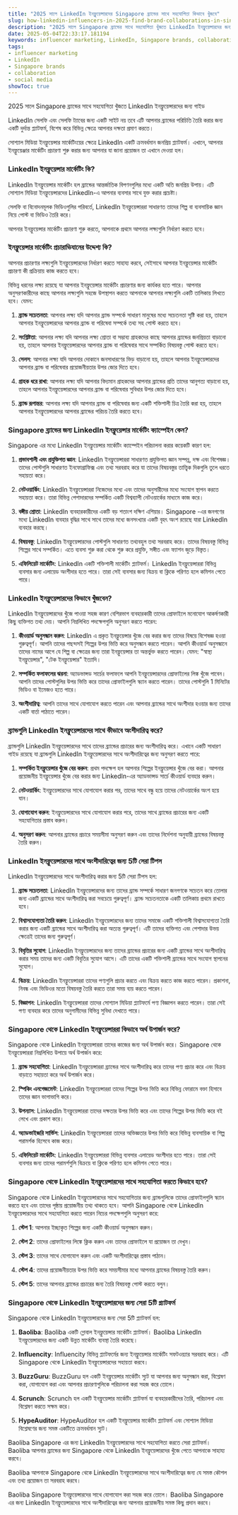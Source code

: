 ```yaml
---
title: "2025 সালে LinkedIn ইনফ্লুয়েন্সারদের Singapore ব্র্যান্ডের সাথে সহযোগিতা কিভাবে খুঁজবে"
slug: how-linkedin-influencers-in-2025-find-brand-collaborations-in-singapore-2025-05-04
description: "2025 সালে Singapore ব্র্যান্ডের সাথে সহযোগিতা খুঁজতে LinkedIn ইনফ্লুয়েন্সারদের জন্য গাইড"
date: 2025-05-04T22:33:17.181194
keywords: influencer marketing, LinkedIn, Singapore brands, collaboration, social media
tags:
- influencer marketing
- LinkedIn
- Singapore brands
- collaboration
- social media
showToc: true
---
```


2025 সালে Singapore ব্র্যান্ডের সাথে সহযোগিতা খুঁজতে LinkedIn ইনফ্লুয়েন্সারদের জন্য গাইড

LinkedIn সেলফি এবং সেলফি ট্যাবের জন্য একটি সাইট নয় তবে এটি আপনার ব্র্যান্ডের পরিচিতি তৈরি করার জন্য একটি দুর্দান্ত প্ল্যাটফর্ম, বিশেষ করে বিভিন্ন ক্ষেত্রে আপনার দক্ষতা প্রমাণ করতে।

সোশ্যাল মিডিয়া ইনফ্লুয়েন্সার মার্কেটিংয়ের ক্ষেত্রে LinkedIn একটি ক্রমবর্ধমান জনপ্রিয় প্ল্যাটফর্ম। এখানে, আপনার ইনফ্লুয়েঞ্জার মার্কেটিং প্রচারণা শুরু করার জন্য আপনার যা জানা প্রয়োজন তা এখানে দেওয়া হল।

### LinkedIn ইনফ্লুয়েন্সার মার্কেটিং কি?

LinkedIn ইনফ্লুয়েন্সার মার্কেটিং হল ব্র্যান্ডের আন্তর্জাতিক বিপণনগুলির মধ্যে একটি অতি জনপ্রিয় উপায়। এটি সোশ্যাল মিডিয়া ইনফ্লুয়েন্সারদের LinkedIn-এ আপনার ব্যবসার সাথে যুক্ত করার প্রচেষ্টা।

সেলফি বা বিনোদনমূলক ভিডিওগুলির পরিবর্তে, LinkedIn ইনফ্লুয়েন্সাররা সাধারণত তাদের শিল্প বা ব্যবসায়িক জ্ঞান নিয়ে পোস্ট বা ভিডিও তৈরি করে।

আপনার ইনফ্লুয়েন্সার মার্কেটিং প্রচারণা শুরু করতে, আপনাকে প্রথমে আপনার লক্ষ্যগুলি নির্ধারণ করতে হবে।

### ইনফ্লুয়েন্সার মার্কেটিং প্রচারাভিযানের উদ্দেশ্য কি?

আপনার প্রচারণার লক্ষ্যগুলি ইনফ্লুয়েন্সারদের নির্ধারণ করতে সাহায্য করবে, সেইসাথে আপনার ইনফ্লুয়েন্সার মার্কেটিং প্রচারণা কী প্রক্রিয়ায় কাজ করতে হবে।

বিভিন্ন ধরনের লক্ষ্য রয়েছে যা আপনার ইনফ্লুয়েন্সার মার্কেটিং প্রচারণার জন্য কার্যকর হতে পারে। আপনার অনুসরণকারীদের কাছে আপনার লক্ষ্যগুলি সহজে উপস্থাপন করতে আপনাকে আপনার লক্ষ্যগুলি একটি তালিকায় লিখতে হবে। যেমন:

1. **ব্র্যান্ড সচেতনতা**: আপনার লক্ষ্য যদি আপনার ব্র্যান্ড সম্পর্কে সাধারণ মানুষের মধ্যে সচেতনতা সৃষ্টি করা হয়, তাহলে আপনার ইনফ্লুয়েন্সারদের আপনার ব্র্যান্ড বা পরিষেবা সম্পর্কে তথ্য সহ পোস্ট করতে হবে।

2. **সংশ্লিষ্টতা**: আপনার লক্ষ্য যদি আপনার লক্ষ্য শ্রোতা বা সম্ভাব্য গ্রাহকদের কাছে আপনার ব্র্যান্ডের জনপ্রিয়তা বাড়ানো হয়, তাহলে আপনার ইনফ্লুয়েন্সারদের আপনার ব্র্যান্ড বা পরিষেবার সাথে সম্পর্কিত বিষয়বস্তু পোস্ট করতে হবে।

3. **সেলস**: আপনার লক্ষ্য যদি আপনার দোকানে জনসাধারণের ভিড় বাড়ানো হয়, তাহলে আপনার ইনফ্লুয়েন্সারদের আপনার ব্র্যান্ড বা পরিষেবার প্রয়োজনীয়তার উপর জোর দিতে হবে। 

4. **গ্রাহক ধরে রাখা**: আপনার লক্ষ্য যদি আপনার বিদ্যমান গ্রাহকদের আপনার ব্র্যান্ডের প্রতি তাদের আনুগত্য বাড়ানো হয়, তাহলে আপনার ইনফ্লুয়েন্সারদের আপনার ব্র্যান্ড বা পরিষেবার সুবিধার উপর জোর দিতে হবে।

5. **ব্র্যান্ড রূপান্তর**: আপনার লক্ষ্য যদি আপনার ব্র্যান্ড বা পরিষেবার জন্য একটি শক্তিশালী চিত্র তৈরি করা হয়, তাহলে আপনার ইনফ্লুয়েন্সারদের আপনার ব্র্যান্ডের পরিচয় তৈরি করতে হবে।

### Singapore ব্র্যান্ডের জন্য LinkedIn ইনফ্লুয়েন্সার মার্কেটিং ক্যাম্পেইন কেন?

Singapore এর মধ্যে LinkedIn ইনফ্লুয়েন্সার মার্কেটিং ক্যাম্পেইন পরিচালনা করার কয়েকটি কারণ হল:

1. **প্রভাবশালী এবং প্রযুক্তিগত জ্ঞান**: LinkedIn ইনফ্লুয়েন্সাররা সাধারণত প্রযুক্তিগত জ্ঞান সম্পন্ন, দক্ষ এবং বিশেষজ্ঞ। তাদের পোস্টগুলি সাধারণত ইনফোগ্রাফিক্স এবং তথ্য সরবরাহ করে যা তাদের বিষয়বস্তুর তাত্ত্বিক দিকগুলি তুলে ধরতে সহায়তা করে।

2. **নেটওয়ার্কিং**: LinkedIn ইনফ্লুয়েন্সাররা নিজেদের মধ্যে এবং তাদের অনুসারীদের মধ্যে সংযোগ স্থাপন করতে সহায়তা করে। তারা বিভিন্ন পেশাদারদের সম্পর্কিত একটি বিশ্বব্যাপী নেটওয়ার্কের মাধ্যমে কাজ করে।

3. **বঙ্গীয় শ্রোতা**: LinkedIn ব্যবহারকারীদের একটি বড় শতাংশ দক্ষিণ এশিয়ার। Singapore -এর জনগণের মধ্যে LinkedIn ব্যবহার বৃদ্ধির সাথে সাথে তাদের মধ্যে জনসংখ্যার একটি বৃহৎ অংশ রয়েছে যারা LinkedIn ব্যবহার করছে। 

4. **বিষয়বস্তু**: LinkedIn ইনফ্লুয়েন্সারদের পোস্টগুলি সাধারণত তথ্যবহুল তথ্য সরবরাহ করে। তাদের বিষয়বস্তু বিভিন্ন শিল্পের সাথে সম্পর্কিত। এতে ব্যবসা শুরু করা থেকে শুরু করে প্রযুক্তি, সঙ্গীত এবং ফ্যাশন জুড়ে বিস্তৃত।

5. **এফিলিয়েট মার্কেটিং**: LinkedIn একটি শক্তিশালী মার্কেটিং প্ল্যাটফর্ম। LinkedIn ইনফ্লুয়েন্সাররা বিভিন্ন ব্যবসার জন্য এলায়েড অংশীদার হতে পারে। তারা সেই ব্যবসার জন্য বিক্রয় বা ক্লিকে পরিণত হলে কমিশন পেতে পারে।

### LinkedIn ইনফ্লুয়েন্সারদের কিভাবে খুঁজবেন?

LinkedIn ইনফ্লুয়েন্সারদের খুঁজে পাওয়া সহজ কারণ বেশিরভাগ ব্যবহারকারী তাদের প্রোফাইলে মনোযোগ আকর্ষণকারী কিছু ব্যক্তিগত তথ্য দেয়। আপনি নিম্নলিখিত পদক্ষেপগুলি অনুসরণ করতে পারেন:

1. **কীওয়ার্ড অনুসন্ধান করুন**: LinkedIn এ প্রকৃত ইনফ্লুয়েন্সার খুঁজে বের করার জন্য তাদের বিষয়ে বিশেষজ্ঞ হওয়া গুরুত্বপূর্ণ। আপনি তাদের পছন্দসই শিল্পের উপর ভিত্তি করে অনুসন্ধান করতে পারেন। আপনি কীওয়ার্ড অনুসন্ধানে তাদের নামের আগে যে শিল্প বা ক্ষেত্রের জন্য তারা ইনফ্লুয়েন্সার তা অন্তর্ভুক্ত করতে পারেন। যেমন: "স্বাস্থ্য ইনফ্লুয়েন্সার", "টেক ইনফ্লুয়েন্সার" ইত্যাদি।

2. **সম্পর্কিত ফলাফলের ঝরনা**: অ্যাডভান্সড সার্চের ফলাফলে আপনি ইনফ্লুয়েন্সারদের প্রোফাইলের লিঙ্ক খুঁজে পাবেন। আপনি তাদের পোস্টগুলির উপর ভিত্তি করে তাদের প্রোফাইলগুলি স্ক্যান করতে পারেন। তাদের পোস্টগুলি 1 মিনিটের ভিডিও বা ইমেজও হতে পারে।

3. **অংশীদারিত্ব**: আপনি তাদের সাথে যোগাযোগ করতে পারেন এবং আপনার ব্র্যান্ডের সাথে অংশীদার হওয়ার জন্য তাদের একটি বার্তা পাঠাতে পারেন।

### ব্র্যান্ডগুলি LinkedIn ইনফ্লুয়েন্সারদের সাথে কীভাবে অংশীদারিত্ব করে?

ব্র্যান্ডগুলি LinkedIn ইনফ্লুয়েন্সারদের সাথে তাদের ব্র্যান্ডের প্রচারের জন্য অংশীদারিত্ব করে। এখানে একটি সাধারণ গাইড রয়েছে যা ব্র্যান্ডগুলি LinkedIn ইনফ্লুয়েন্সারদের সাথে অংশীদারিত্বের জন্য অনুসরণ করতে পারে:

1. **সম্পর্কিত ইনফ্লুয়েন্সার খুঁজে বের করুন**: প্রথম পদক্ষেপ হল আপনার শিল্পের ইনফ্লুয়েন্সার খুঁজে বের করা। আপনার প্রয়োজনীয় ইনফ্লুয়েন্সার খুঁজে বের করার জন্য LinkedIn-এর অ্যাডভান্সড সার্চে কীওয়ার্ড ব্যবহার করুন।

2. **নেটওয়ার্কিং**: ইনফ্লুয়েন্সারদের সাথে যোগাযোগ করার পর, তাদের সাথে বন্ধু হয়ে তাদের নেটওয়ার্কের অংশ হয়ে যান।

3. **যোগাযোগ করুন**: ইনফ্লুয়েন্সারদের সাথে যোগাযোগ করার পরে, তাদের সাথে ব্র্যান্ডের প্রচারের জন্য একটি সহযোগিতার প্রস্তাব করুন।

4. **অনুসরণ করুন**: আপনার ব্র্যান্ডের প্রচারে সময়সীমা অনুসরণ করুন এবং তাদের নির্দেশনা অনুযায়ী ব্র্যান্ডের বিষয়বস্তু তৈরি করুন।

### LinkedIn ইনফ্লুয়েন্সারদের সাথে অংশীদারিত্বের জন্য 5টি সেরা টিপস

LinkedIn ইনফ্লুয়েন্সারদের সাথে অংশীদারিত্ব করার জন্য 5টি সেরা টিপস হল:

1. **ব্র্যান্ড সচেতনতা**: LinkedIn ইনফ্লুয়েন্সারদের জন্য তাদের ব্র্যান্ড সম্পর্কে সাধারণ জনগণকে সচেতন করে তোলার জন্য একটি ব্র্যান্ডের সাথে অংশীদারিত্ব করা সবচেয়ে গুরুত্বপূর্ণ। ব্র্যান্ড সচেতনতাকে একটি তালিকায় প্রথমে রাখতে হবে।

2. **বিশ্বাসযোগ্যতা তৈরি করুন**: LinkedIn ইনফ্লুয়েন্সারদের জন্য তাদের সমাজে একটি শক্তিশালী বিশ্বাসযোগ্যতা তৈরি করার জন্য একটি ব্র্যান্ডের সাথে অংশীদারিত্ব করা অত্যন্ত গুরুত্বপূর্ণ। এটি তাদের ব্যক্তিগত এবং পেশাদার উভয় ক্ষেত্রেই তাদের জন্য গুরুত্বপূর্ণ।

3. **বিবৃতির সুযোগ**: LinkedIn ইনফ্লুয়েন্সারদের জন্য তাদের ব্র্যান্ডের প্রচারের জন্য একটি ব্র্যান্ডের সাথে অংশীদারিত্ব করার সময় তাদের জন্য একটি বিবৃতির সুযোগ আসে। এটি তাদের একটি শক্তিশালী ব্র্যান্ডের সাথে সংযোগ স্থাপনের সুযোগ।

4. **বিক্রয়**: LinkedIn ইনফ্লুয়েন্সাররা তাদের পণ্যগুলি প্রচার করতে এবং বিক্রয় করতে কাজ করতে পারেন। প্রকাশনা, নিবন্ধ এবং ভিডিওর মতো বিষয়বস্তু তৈরি করতে তারা সময় ব্যয় করতে পারেন।

5. **বিজ্ঞাপন**: LinkedIn ইনফ্লুয়েন্সাররা তাদের সোশ্যাল মিডিয়া প্ল্যাটফর্মে পণ্য বিজ্ঞাপন করতে পারেন। তারা সেই পণ্য ব্যবহার করে তাদের অনুগামীদের বিভিন্ন সুবিধা দেখাতে পারে। 

### Singapore থেকে LinkedIn ইনফ্লুয়েন্সাররা কিভাবে অর্থ উপার্জন করে?

Singapore থেকে LinkedIn ইনফ্লুয়েন্সাররা তাদের কাজের জন্য অর্থ উপার্জন করে। Singapore থেকে ইনফ্লুয়েন্সাররা নিম্নলিখিত উপায়ে অর্থ উপার্জন করে:

1. **ব্র্যান্ড সহযোগিতা**: LinkedIn ইনফ্লুয়েন্সাররা ব্র্যান্ডের সাথে অংশীদারিত্ব করে তাদের পণ্য প্রচার করে এবং বিক্রয় বাড়াতে সহায়তা করে অর্থ উপার্জন করে। 

2. **স্পিকিং এনগেজমেন্ট**: LinkedIn ইনফ্লুয়েন্সাররা তাদের শিল্পের উপর ভিত্তি করে বিভিন্ন ফোরামে বক্তা হিসাবে তাদের জ্ঞান ভাগাভাগি করে। 

3. **উপন্যাস**: LinkedIn ইনফ্লুয়েন্সাররা তাদের দক্ষতার উপর ভিত্তি করে এবং তাদের শিল্পের উপর ভিত্তি করে বই লেখে এবং প্রকাশ করে।

4. **অ্যাডভাইজরি সার্ভিস**: LinkedIn ইনফ্লুয়েন্সাররা তাদের অভিজ্ঞতার উপর ভিত্তি করে বিভিন্ন ব্যবসায়িক বা শিল্প পরামর্শক হিসেবে কাজ করে।

5. **এফিলিয়েট মার্কেটিং**: LinkedIn ইনফ্লুয়েন্সাররা বিভিন্ন ব্যবসার এলায়েড অংশীদার হতে পারে। তারা সেই ব্যবসার জন্য তাদের পরামর্শগুলি বিক্রয়ে বা ক্লিকে পরিণত হলে কমিশন পেতে পারে। 

### Singapore থেকে LinkedIn ইনফ্লুয়েন্সারদের সাথে সহযোগিতা করতে কিভাবে হবে?

Singapore থেকে LinkedIn ইনফ্লুয়েন্সারদের সাথে সহযোগিতার জন্য ব্র্যান্ডগুলিকে তাদের প্রোফাইলগুলি স্ক্যান করতে হবে এবং তাদের পৃষ্ঠায় প্রয়োজনীয় তথ্য থাকতে হবে। আপনি Singapore থেকে LinkedIn ইনফ্লুয়েন্সারদের সাথে সহযোগিতা করতে পারেন নিচের পদক্ষেপগুলি অনুসরণ করে:

1. **স্টেপ 1**: আপনার ইচ্ছাকৃত শিল্পের জন্য একটি কীওয়ার্ড অনুসন্ধান করুন।

2. **স্টেপ 2**: তাদের প্রোফাইলের লিঙ্কে ক্লিক করুন এবং তাদের প্রোফাইলে যা প্রয়োজন তা দেখুন।

3. **স্টেপ 3**: তাদের সাথে যোগাযোগ করুন এবং একটি অংশীদারিত্বের প্রস্তাব পাঠান।

4. **স্টেপ 4**: তাদের প্রয়োজনীয়তার উপর ভিত্তি করে সময়সীমার মধ্যে আপনার ব্র্যান্ডের বিষয়বস্তু তৈরি করুন।

5. **স্টেপ 5**: তাদের আপনার ব্র্যান্ডের প্রচারের জন্য তৈরি বিষয়বস্তু পোস্ট করতে বলুন। 

### Singapore থেকে LinkedIn ইনফ্লুয়েন্সারদের জন্য সেরা 5টি প্ল্যাটফর্ম

Singapore থেকে LinkedIn ইনফ্লুয়েন্সারদের জন্য সেরা 5টি প্ল্যাটফর্ম হল:

1. **Baoliba**: Baoliba একটি গ্লোবাল ইনফ্লুয়েন্সার মার্কেটিং প্ল্যাটফর্ম। Baoliba LinkedIn ইনফ্লুয়েন্সারদের জন্য একটি উন্নত মার্কেটিং ব্যবস্থা তৈরি করেছে।

2. **Influencity**: Influencity বিভিন্ন প্ল্যাটফর্মের জন্য ইনফ্লুয়েন্সার মার্কেটিং সফটওয়্যার সরবরাহ করে। এটি Singapore থেকে LinkedIn ইনফ্লুয়েন্সারদের সহায়তা করবে।

3. **BuzzGuru**: BuzzGuru হল একটি ইনফ্লুয়েন্সার মার্কেটিং স্যুট যা আপনার জন্য অনুসন্ধান করা, বিশ্লেষণ করা, যোগাযোগ করা এবং আপনার প্রচারণাগুলিকে পরিচালনা করা সহজ করে তোলে।

4. **Scrunch**: Scrunch হল একটি ইনফ্লুয়েন্সার মার্কেটিং প্ল্যাটফর্ম যা ব্যবহারকারীদের তৈরি, পরিচালনা এবং বিশ্লেষণ করতে সক্ষম করে।

5. **HypeAuditor**: HypeAuditor হল একটি ইনফ্লুয়েন্সার মার্কেটিং প্ল্যাটফর্ম এবং সোশ্যাল মিডিয়া বিশ্লেষণের জন্য সমস্ত একটিতে ক্রমবর্ধমান স্যুট। 


Baoliba Singapore এর জন্য LinkedIn ইনফ্লুয়েন্সারদের সাথে সহযোগিতা করতে সেরা প্ল্যাটফর্ম। Baoliba আপনার ব্র্যান্ডের জন্য Singapore থেকে LinkedIn ইনফ্লুয়েন্সারদের খুঁজে পেতে আপনাকে সাহায্য করবে।

Baoliba আপনাকে Singapore থেকে LinkedIn ইনফ্লুয়েন্সারদের সাথে অংশীদারিত্বের জন্য যে সমস্ত কৌশল এবং তথ্য প্রয়োজন তা সরবরাহ করবে।

Baoliba Singapore ইনফ্লুয়েন্সারদের সাথে যোগাযোগ করা সহজ করে তোলে। Baoliba Singapore এর জন্য LinkedIn ইনফ্লুয়েন্সারদের সাথে অংশীদারিত্বের জন্য আপনার প্রয়োজনীয় সমস্ত কিছু প্রদান করবে।